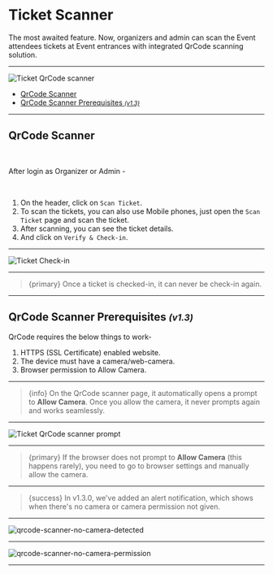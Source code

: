 # Ticket Scanner

The most awaited feature. Now, organizers and admin can scan the Event attendees tickets at Event entrances with integrated QrCode scanning solution.

---

![Ticket QrCode scanner](http://eventmie-pro-docs.test/images/ticket-scanner.jpg "Ticket QrCode scanner")



- [QrCode Scanner](#QrCode-Scanner)
- [QrCode Scanner Prerequisites <small>*(v1.3)*</small>](#QrCode-Scanner-Prerequisites)

---

<a name="QrCode-Scanner"></a>
## QrCode Scanner

<br>

After login as Organizer or Admin -

<br>

1. On the header, click on `Scan Ticket`.
2. To scan the tickets, you can also use Mobile phones, just open the `Scan Ticket` page and scan the ticket.
3. After scanning, you can see the ticket details. 
4. And click on `Verify & Check-in`. 

---

![Ticket Check-in](http://eventmie-pro-docs.test/images/ticket-check-in.jpg "Ticket Check-in")

---

> {primary} Once a ticket is checked-in, it can never be check-in again.

---


<a name="QrCode-Scanner-Prerequisites"></a>
## QrCode Scanner Prerequisites <small>*(v1.3)*</small>

QrCode requires the below things to work-

1. HTTPS (SSL Certificate) enabled website.
2. The device must have a camera/web-camera.
3. Browser permission to Allow Camera.

---

>{info} On the QrCode scanner page, it automatically opens a prompt to **Allow Camera**. Once you allow the camera, it never prompts again and works seamlessly.

---

![Ticket QrCode scanner prompt](http://eventmie-pro-docs.test/images/qrcode-scanner-allow-camera.jpg "Ticket QrCode scanner prompt")

---

>{primary} If the browser does not prompt to **Allow Camera** (this happens rarely), you need to go to browser settings and manually allow the camera.

---

>{success} In v1.3.0, we've added an alert notification, which shows when there's no camera or camera permission not given.

---

![qrcode-scanner-no-camera-detected](http://eventmie-pro-docs.test/images/qrcode-scanner-no-camera-detected.jpg "qrcode-scanner-no-camera-detected")

---

![qrcode-scanner-no-camera-permission](http://eventmie-pro-docs.test/images/qrcode-scanner-no-camera-permission.jpg "qrcode-scanner-no-camera-permission")

---



